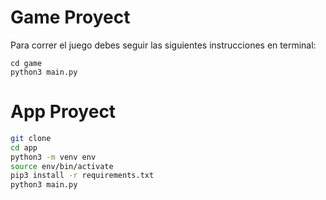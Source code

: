 # Game Proyect

Para correr el juego debes seguir las siguientes instrucciones en terminal:
```
cd game
python3 main.py 
```

# App Proyect
```sh
git clone
cd app
python3 -m venv env
source env/bin/activate
pip3 install -r requirements.txt
python3 main.py
```